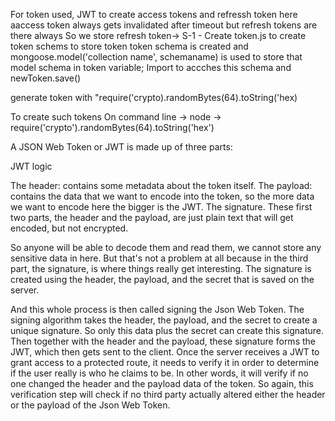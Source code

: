 For token used, JWT to create access tokens and refressh token
here aaccess token always gets invalidated after timeout but refresh tokens are there always 
So we store refresh token->
S-1 - Create token.js to create token schems to store token 
token schema is created and mongoose.model('collection name', schemaname) is used to store that model schema in token variable;
Import to accches this schema and newToken.save()

generate token with "require('crypto).randomBytes(64).toString('hex)

To create such tokens On command line
-> node
-> require('crypto').randomBytes(64).toString('hex')

A JSON Web Token or JWT is made up of three parts:

JWT logic

The header: contains some metadata about the token itself.
The payload: contains the data that we want to encode into the token, so the more data we want to encode here the bigger is the JWT.
The signature.
These first two parts, the header and the payload, are just plain text that will get encoded, but not encrypted.

So anyone will be able to decode them and read them, we cannot store any sensitive data in here. But that's not a problem at all because in the third part, the signature, is where things really get interesting. The signature is created using the header, the payload, and the secret that is saved on the server.

And this whole process is then called signing the Json Web Token. The signing algorithm takes the header, the payload, and the secret to create a unique signature. So only this data plus the secret can create this signature. Then together with the header and the payload, these signature forms the JWT, which then gets sent to the client. 
Once the server receives a JWT to grant access to a protected route, it needs to verify it in order to determine if the user really is who he claims to be. In other words, it will verify if no one changed the header and the payload data of the token. So again, this verification step will check if no third party actually altered either the header or the payload of the Json Web Token.